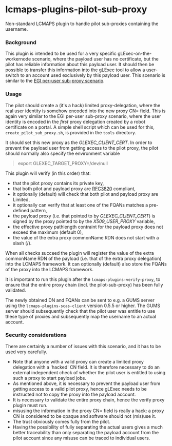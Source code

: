 # lcmaps-plugins-pilot-sub-proxy
Non-standard LCMAPS plugin to handle pilot sub-proxies containing the username.

### Background
This plugin is intended to be used for a very specific gLExec-on-the-workernode
scenario, where the payload user has no certificate, but the pilot has reliable
information about this payload user. It should then be possible to transfer this
information into the gLExec tool to allow a user-switch to an account used
exclusively by this payload user.
This scenario is similar to the [EGI per-user sub-proxy
scenario](https://wiki.egi.eu/wiki/Fedcloud-tf:WorkGroups:Federated_AAI:per-user_sub-proxy).

### Usage
The pilot should create a (it's a hack) limited proxy-delegation, where the real
user identity is somehow encoded into the new proxy CN= field. This is again
very similar to the EGI per-user sub-proxy scenario, where the user identity is
encoded in the _first_ proxy delegation created by a robot certificate on a
portal.
A simple shell script which can be used for this, ```create_pilot_sub_proxy.sh```,
is provided in the ```tools``` directory.

It should set this new proxy as the _GLEXEC_CLIENT_CERT_. In order to prevent
the payload user from getting access to the pilot proxy, the pilot should
normally also specify the environment variable
> export GLEXEC_TARGET_PROXY=/dev/null

This plugin will verify (in this order) that:
* that the pilot proxy contains its private key,
* that both pilot and payload proxy are
[RFC3820](http://tools.ietf.org/html/rfc3820) compliant,
* it optionally (default) will check that both pilot and payload proxy are
Limited,
* it optionally can verify that at least one of the FQANs matches a pre-defined
pattern,
* the payload proxy (i.e. that pointed to by _GLEXEC_CLIENT_CERT_) is signed by
the proxy pointed to by the _X509_USER_PROXY_ variable,
* the effective proxy pathlength contraint for the payload proxy does not exceed
the maximum (default 0),
* the value of the extra proxy commonName RDN does not start with a slash (/).

When all checks succeed the plugin will register the value of the extra
commonName RDN of the payload (i.e. that of the extra proxy delegation) into the
LCMAPS framework. It can optionally (default) also store the FQANs of the proxy
into the LCMAPS framework.

It is important to run this plugin after the ```lcmaps-plugins-verify-proxy```,
to ensure that the entire proxy chain (incl. the pilot-sub-proxy) has been fully
validated.

The newly obtained DN and FQANs can be sent to e.g. a GUMS server using the
```lcmaps-plugins-scas-client``` version 0.5.5 or higher. The GUMS server should
subsequently check that the pilot user was entitle to use these type of proxies
and subsequently map the username to an actual account.

### Security considerations
There are certainly a number of issues with this scenario, and it has to be used
very carefully.
+ Note that anyone with a valid proxy can create a limited proxy delegation with
a 'hacked' CN field. It is therefore necessary to do an external independent
check of whether the pilot user is entitled to using such a proxy to start
payload jobs.
+ As mentioned above, it is necessary to prevent the payload user from getting
access to a valid pilot proxy, hence gLExec needs to be instructed not to copy
the proxy into the payload account.
+ It is necessary to validate the entire proxy chain, hence the verify proxy
plugin must run.
+ misusing the information in the proxy CN= field is really a hack: a proxy CN
is considered to be opaque and software should not (mis)use it.
+ The trust obviously comes fully from the pilot.
+ Having the possibility of fully separating the actual users gives a much better traceability than only separating the payload account from the pilot account since any misuse can be traced to individual users.

